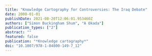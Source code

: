 ```yaml
---
title: "Knowledge Cartography for Controversies: The Iraq Debate"
date: 2008-01-01
publishDate: 2021-08-20T12:06:01.953460Z
authors: ["Simon Buckingham Shum", "A Okada"]
publication_types: ["2"]
abstract: ""
featured: false
publication: "*Knowledge cartography*"
doi: "10.1007/978-1-84800-149-7_12"
---
```


